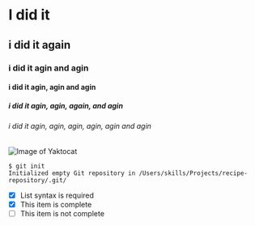 # I did it
## i did it again
### i did it agin and agin
#### i did it agin, agin and agin 
##### i did it agin, agin, again, and agin
###### i did it agin, agin, agin, agin, agin and agin

![Image of Yaktocat](https://octodex.github.com/images/yaktocat.png)

```
$ git init
Initialized empty Git repository in /Users/skills/Projects/recipe-repository/.git/
```
- [x] List syntax is required
- [x] This item is complete
- [ ] This item is not complete
